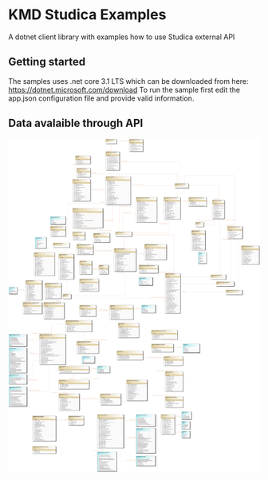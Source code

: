 # KMD Studica Examples

A dotnet client library with examples how to use Studica external API

## Getting started 

The samples uses .net core 3.1 LTS which can be downloaded from here: https://dotnet.microsoft.com/download
To run the sample first edit the app.json configuration file and provide valid information.

## Data avalaible through API

![alt text][api_diagram]

[api_diagram]: https://github.com/kmdstudica/external-api-examples/blob/master/docs/external-api-diagram.png?raw=true "API Diagram"

